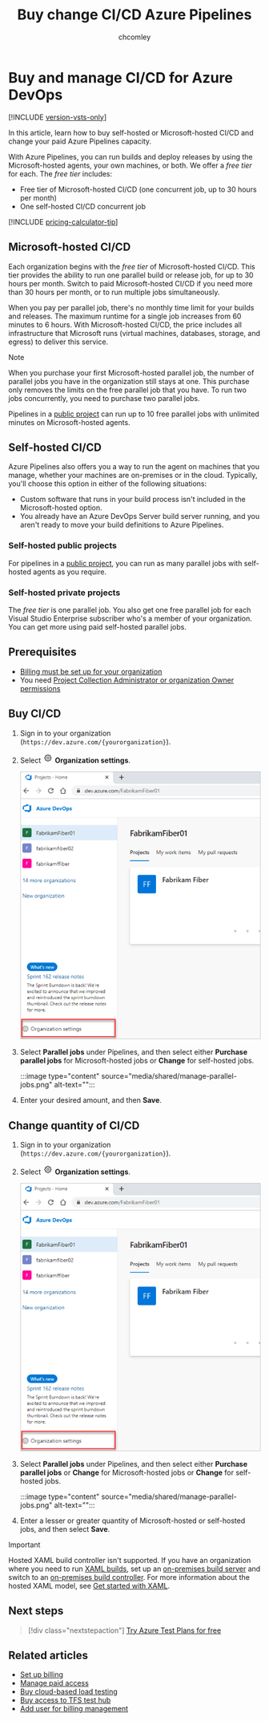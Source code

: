 ﻿---
title: Buy change CI/CD Azure Pipelines
titleSuffix: Azure DevOps Services
ms.custom: seodec18
description: Learn how to pay for more parallel jobs or decrease jobs in Azure Pipelines.
ms.technology: devops-billing
ms.assetid: 3f42a1b2-1a32-440a-bf43-61006c59c5bf
ms.topic: quickstart
ms.author: chcomley
author: chcomley
ms.date: 05/22/2020
monikerRange: 'azure-devops'
---

# Buy and manage CI/CD for Azure DevOps

[!INCLUDE [version-vsts-only](../../includes/version-vsts-only.md)]

In this article, learn how to buy self-hosted or Microsoft-hosted CI/CD and change your paid Azure Pipelines capacity.

With Azure Pipelines, you can run builds and deploy releases by using the Microsoft-hosted agents, your own machines, or both.
We offer a *free tier* for each. The *free tier* includes:

- Free tier of Microsoft-hosted CI/CD (one concurrent job, up to 30 hours per month)
- One self-hosted CI/CD concurrent job

[!INCLUDE [pricing-calculator-tip](../../includes/pricing-calculator-tip.md)]

## Microsoft-hosted CI/CD

Each organization begins with the *free tier* of Microsoft-hosted CI/CD. This tier provides the ability to run one parallel build or release job, for up to 30 hours per month. Switch to paid Microsoft-hosted CI/CD if you need more than 30 hours per month, or to run multiple jobs simultaneously.

When you pay per parallel job, there's no monthly time limit for your builds and releases. The maximum runtime for a single job increases from 60 minutes to 6 hours. With Microsoft-hosted CI/CD, the price includes all infrastructure that Microsoft runs (virtual machines, databases, storage, and egress) to deliver this service.

> [!NOTE]
> When you purchase your first Microsoft-hosted parallel job, the number of parallel jobs you have in the organization still stays at one. This purchase only removes the limits on the free parallel job that you have. To run two jobs concurrently, you need to purchase two parallel jobs.

Pipelines in a [public project](../public/about-public-projects.md) can run up to 10 free parallel jobs with unlimited minutes on Microsoft-hosted agents.

## Self-hosted CI/CD

Azure Pipelines also offers you a way to run the agent on machines that you manage, whether your machines are on-premises or in the cloud. Typically, you'll choose this option in either of the following situations:

* Custom software that runs in your build process isn't included in the Microsoft-hosted option.
* You already have an Azure DevOps Server build server running, and you aren't ready to move your build definitions to Azure Pipelines.

### Self-hosted public projects

For pipelines in a [public project](../public/about-public-projects.md), you can run as many parallel jobs with self-hosted agents as you require.

### Self-hosted private projects

The *free tier* is one parallel job. You also get one free parallel job for each Visual Studio Enterprise subscriber who's a member of your organization. You can get more using paid self-hosted parallel jobs.

<a name="buy-build-release"></a>

## Prerequisites

* [Billing must be set up for your organization](set-up-billing-for-your-organization-vs.md)
* You need [Project Collection Administrator or organization Owner permissions](../security/lookup-organization-owner-admin.md)

## Buy CI/CD

1. Sign in to your organization (```https://dev.azure.com/{yourorganization}```).
2. Select ![gear icon](../../media/icons/gear-icon.png) **Organization settings**.
  
   ![Open Organization settings](../../media/settings/open-admin-settings-vert.png)

3. Select **Parallel jobs** under Pipelines, and then select either **Purchase parallel jobs** for Microsoft-hosted jobs or **Change** for self-hosted jobs.

   :::image type="content" source="media/shared/manage-parallel-jobs.png" alt-text="":::

4. Enter your desired amount, and then **Save**.


## Change quantity of CI/CD

1. Sign in to your organization (```https://dev.azure.com/{yourorganization}```).
2. Select ![gear icon](../../media/icons/gear-icon.png) **Organization settings**.
  
   ![Open Organization settings](../../media/settings/open-admin-settings-vert.png)

3. Select **Parallel jobs** under Pipelines, and then select either **Purchase parallel jobs** or **Change** for Microsoft-hosted jobs or **Change** for self-hosted jobs.

   :::image type="content" source="media/shared/manage-parallel-jobs.png" alt-text="":::

4. Enter a lesser or greater quantity of Microsoft-hosted or self-hosted jobs, and then select **Save**.

  > [!IMPORTANT]
  > Hosted XAML build controller isn't supported. If you have an organization where you need to run [XAML builds](https://msdn.microsoft.com/library/ms181709%28v=vs.120%29.aspx),
  > set up an [on-premises build server](https://msdn.microsoft.com/library/ms252495%28v=vs.120%29.aspx)
  > and switch to an [on-premises build controller](https://msdn.microsoft.com/library/ee330987%28v=vs.120%29.aspx). For more information about the hosted XAML model, see [Get started with XAML](../../pipelines/get-started-yaml.md).

## Next steps

> [!div class="nextstepaction"]
> [Try Azure Test Plans for free](try-additional-features-vs.md)

## Related articles
- [Set up billing](set-up-billing-for-your-organization-vs.md)
- [Manage paid access](buy-basic-access-add-users.md)
- [Buy cloud-based load testing](buy-load-testing-vs.md)
- [Buy access to TFS test hub](buy-access-tfs-test-hub.md)
- [Add user for billing management](add-backup-billing-managers.md)


